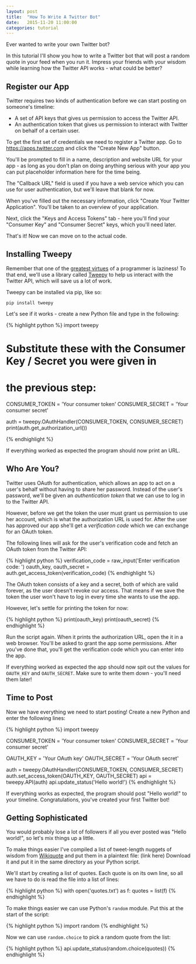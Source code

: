 ```yaml
---
layout: post
title:  "How To Write A Twitter Bot"
date:   2015-11-20 11:00:00
categories: tutorial
---
```


Ever wanted to write your own Twitter bot? 

In this tutorial I'll show you how to write a Twitter bot that will
post a random quote in your feed when you run it. Impress your friends
with your wisdom while learning how the Twitter API works - what could
be better?

Register our App
----------------

Twitter requires two kinds of authentication before we can start
posting on someone's timeline:

 * A set of API keys that gives us permission to access the Twitter
   API.
 * An authentication token that gives us permission to interact with
   Twitter on behalf of a certain user.

To get the first set of credentials we need to register a Twitter app.
Go to https://apps.twitter.com and click the "Create New App" button.

You'll be prompted to fill in a name, description and website URL for
your app - as long as you don't plan on doing anything serious with
your app you can put placeholder information here for the time being.

The "Callback URL" field is used if you have a web service which you
can use for user authentication, but we'll leave that blank for now.

When you've filled out the necessary information, click "Create Your
Twitter Application". You'll be taken to an overview of your
application.

Next, click the "Keys and Access Tokens" tab - here you'll find your
"Consumer Key" and "Consumer Secret" keys, which you'll need later.

That's it! Now we can move on to the actual code.

Installing Tweepy
-----------------

Remember that one of the [greatest virtues][laziness] of a programmer
is laziness! To that end, we'll use a library called [Tweepy][tweepy]
to help us interact with the Twitter API, which will save us a lot of
work.

Tweepy can be installed via pip, like so:

    pip install tweepy

Let's see if it works - create a new Python file and type in the
following:

{% highlight python %}
import tweepy

# Substitute these with the Consumer Key / Secret you were given in
# the previous step:
CONSUMER_TOKEN = 'Your consumer token'
CONSUMER_SECRET = 'Your consumer secret'

auth = tweepy.OAuthHandler(CONSUMER_TOKEN, CONSUMER_SECRET)
print(auth.get_authorization_url())

{% endhighlight %}

If everything worked as expected the program should now print an URL.

Who Are You?
------------

Twitter uses OAuth for authentication, which allows an app to act on
a user's behalf without having to share her password. Instead of the
user's password, we'll be given an *authentication token* that we can
use to log in to the Twitter API.

However, before we get the token the user must grant us permission to
use her account, which is what the authorization URL is used for.
After the user has approved our app she'll get a *verification code*
which we can exchange for an OAuth token.

The following lines will ask for the user's verification code and
fetch an OAuth token from the Twitter API:

{% highlight python %}
verification_code = raw_input('Enter verification code: ')
oauth_key, oauth_secret = auth.get_access_token(verification_code)
{% endhighlight %}

The OAuth token consists of a key and a secret, both of which are
valid forever, as the user doesn't revoke our access. That means if we
save the token the user won't have to log in every time she wants to
use the app.

However, let's settle for printing the token for now:

{% highlight python %}
print(oauth_key)
print(oauth_secret)
{% endhighlight %}

Run the script again. When it prints the authorization URL, open the
it in a web browser. You'll be asked to grant the app some
permissions. After you've done that, you'll get the verification code
which you can enter into the app.

If everything worked as expected the app should now spit out the
values for `OAUTH_KEY` and `OAUTH_SECRET`. Make sure to write them
down - you'll need them later!

Time to Post
------------

Now we have everything we need to start posting! Create a new Python
and enter the following lines:

{% highlight python %}
import tweepy

CONSUMER_TOKEN = 'Your consumer token'
CONSUMER_SECRET = 'Your consumer secret'

OAUTH_KEY = 'Your OAuth key'
OAUTH_SECRET = 'Your OAuth secret'

auth = tweepy.OAuthHandler(CONSUMER_TOKEN, CONSUMER_SECRET)
auth.set_access_token(OAUTH_KEY, OAUTH_SECRET)
api = tweepy.API(auth)
api.update_status('Hello world!')
{% endhighlight %}

If everything works as expected, the program should post "Hello
world!" to your timeline. Congratulations, you've created your first
Twitter bot!

Getting Sophisticated
---------------------

You would probably lose a lot of followers if all you ever posted was
"Hello world!", so let's mix things up a little.

To make things easier I've compiled a list of tweet-length nuggets of
wisdom from [Wikiquote][wikiquote] and put them in a plaintext file:
(link here) Download it and put it in the same directory as your
Python script.

We'll start by creating a list of quotes. Each quote is on its own
line, so all we have to do is read the file into a list of lines:

{% highlight python %}
with open('quotes.txt') as f:
    quotes = list(f)
{% endhighlight %}

To make things easier we can use Python's `random` module. Put this at
the start of the script:

{% highlight python %}
import random
{% endhighlight %}

Now we can use `random.choice` to pick a random quote from the list:

{% highlight python %}
api.update_status(random.choice(quotes))
{% endhighlight %}

[laziness]: http://c2.com/cgi/wiki?LazinessImpatienceHubris
[tweepy]: http://www.tweepy.org/
[pip]: https://docs.python.org/2.7/installing/
[wikiquote]: https://en.wikiquote.org
